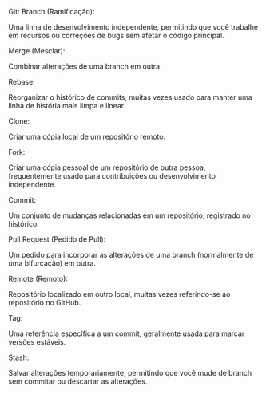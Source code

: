 Git:
Branch (Ramificação):

Uma linha de desenvolvimento independente, permitindo que você trabalhe em recursos ou correções de bugs sem afetar o código principal.

Merge (Mesclar):

Combinar alterações de uma branch em outra.

Rebase:

Reorganizar o histórico de commits, muitas vezes usado para manter uma linha de história mais limpa e linear.

Clone:

Criar uma cópia local de um repositório remoto.

Fork:

Criar uma cópia pessoal de um repositório de outra pessoa, frequentemente usado para contribuições ou desenvolvimento independente.

Commit:

Um conjunto de mudanças relacionadas em um repositório, registrado no histórico.

Pull Request (Pedido de Pull):

Um pedido para incorporar as alterações de uma branch (normalmente de uma bifurcação) em outra.

Remote (Remoto):

Repositório localizado em outro local, muitas vezes referindo-se ao repositório no GitHub.

Tag:

Uma referência específica a um commit, geralmente usada para marcar versões estáveis.

Stash:

Salvar alterações temporariamente, permitindo que você mude de branch sem commitar ou descartar as alterações.
